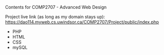 Contents for COMP2707 - Advanced Web Design

Project live link (as long as my domain stays up): https://dao114.myweb.cs.uwindsor.ca/COMP2707/Project/public/index.php
* PHP
* HTML
* CSS
* mySQL
